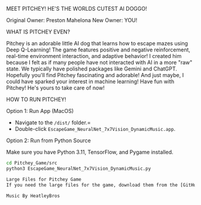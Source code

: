 MEET PITCHEY! HE'S THE WORLDS CUTEST AI DOGGO!

Original Owner: Preston Mahelona
New Owner: YOU!

WHAT IS PITCHEY EVEN?

Pitchey is an adorable little AI dog that learns how to escape mazes using Deep Q-Learning! The game features positive and negative reinforcement, real-time environment interaction, and adaptive behavior! I created him because I felt as if many people have not interacted with AI in a more "raw" state. We typically have polished packages like Gemini and ChatGPT. Hopefully you'll find Pitchey fascinating and adorable! And just maybe, I could have sparked your interest in machine learning! Have fun with Pitchey! He's yours to take care of now!

HOW TO RUN PITCHEY!

Option 1: Run App (MacOS)
- Navigate to the `/dist/` folder.\=
- Double-click `EscapeGame_NeuralNet_7x7Vision_DynamicMusic.app`.

Option 2: Run from Python Source

Make sure you have Python 3.11, TensorFlow, and Pygame installed.

```bash
cd Pitchey_Game/src
python3 EscapeGame_NeuralNet_7x7Vision_DynamicMusic.py

Large Files for Pitchey Game
If you need the large files for the game, download them from the [GitHub Release](https://github.com/BigWaveUh/Pitchey_Game/releases/tag/v1.0).

Music By HeatleyBros
